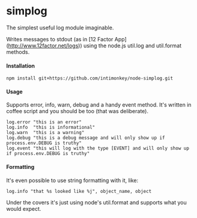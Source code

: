 # simplog

The simplest useful log module imaginable. 

Writes messages to stdout (as in [12 Factor
App] (http://www.12factor.net/logs)) using the node.js util.log and util.format
methods.


#### Installation
    npm install git+https://github.com/intimonkey/node-simplog.git

#### Usage
Supports error, info, warn, debug and a handy event method.  It's
written in coffee script and you should be too (that was deliberate).

    log.error "this is an error"
    log.info  "this is informational"
    log.warn  "this is a warning"
    log.debug "this is a debug message and will only show up if process.env.DEBUG is truthy"
    log.event "this will log with the type [EVENT] and will only show up if process.env.DEBUG is truthy"

#### Formatting
It's even possible to use string formatting with it, like:

    log.info "that %s looked like %j", object_name, object

Under the covers it's just using node's util.format and supports what
you would expect.


